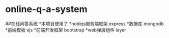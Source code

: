 # online-q-a-system
##在线问答系统
  *本项目使用了
   *nodejs服务端框架 express
   *数据库 mongodb
   *前端模板 ejs
   *前端开发框架 bootstrap
   *web弹层组件 layer
